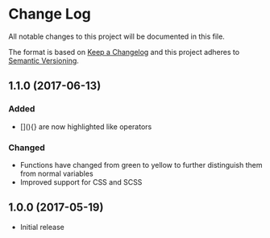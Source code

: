 # Change Log
All notable changes to this project will be documented in this file.

The format is based on [Keep a Changelog](http://keepachangelog.com/)
and this project adheres to [Semantic Versioning](http://semver.org/).

## 1.1.0 (2017-06-13)
### Added
- []\(\){} are now highlighted like operators
### Changed
- Functions have changed from green to yellow to further distinguish them from normal variables
- Improved support for CSS and SCSS

## 1.0.0 (2017-05-19)
- Initial release
